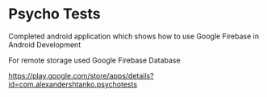 # Psycho Tests
Completed android application which shows how to use Google Firebase in Android Development

For remote storage used Google Firebase Database

https://play.google.com/store/apps/details?id=com.alexandershtanko.psychotests
